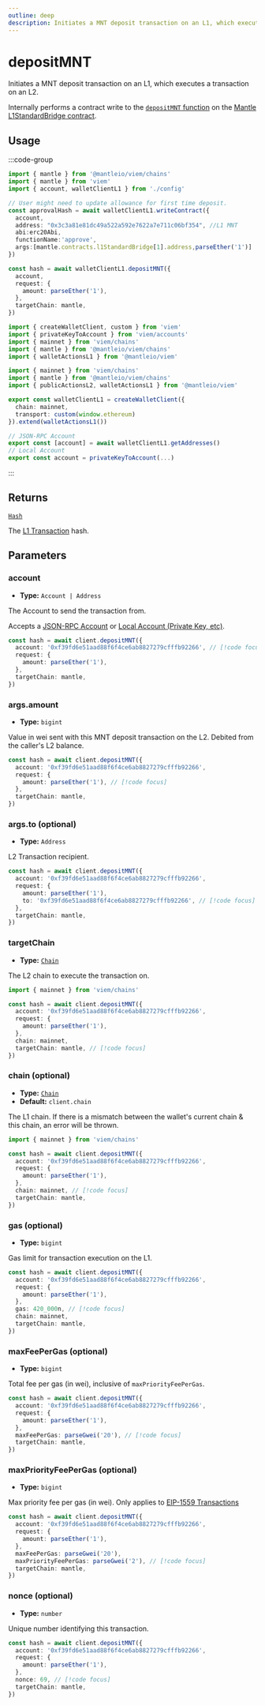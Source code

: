 ```yaml
---
outline: deep
description: Initiates a MNT deposit transaction on an L1, which executes a transaction on an L2.
---
```


# depositMNT

Initiates a MNT deposit transaction on an L1, which executes a transaction on an L2.

Internally performs a contract write to the [`depositMNT` function](https://github.com/mantlenetworkio/mantle-v2/blob/v1.0.0-alpha.1/packages/contracts-bedrock/contracts/L1/L1StandardBridge.sol#L197) on the [Mantle L1StandardBridge contract](https://github.com/mantlenetworkio/mantle-v2/blob/v1.0.0-alpha.1/packages/contracts-bedrock/contracts/L1/L1StandardBridge.sol).

## Usage

:::code-group

```ts [example.ts]
import { mantle } from '@mantleio/viem/chains'
import { mantle } from 'viem'
import { account, walletClientL1 } from './config'

// User might need to update allowance for first time deposit.
const approvalHash = await walletClientL1.writeContract({
  account,
  address: "0x3c3a81e81dc49a522a592e7622a7e711c06bf354", //L1 MNT
  abi:erc20Abi,
  functionName:'approve',
  args:[mantle.contracts.l1StandardBridge[1].address,parseEther('1')]
})

const hash = await walletClientL1.depositMNT({
  account,
  request: {
    amount: parseEther('1'),
  },
  targetChain: mantle,
})
```

```ts [config.ts]
import { createWalletClient, custom } from 'viem'
import { privateKeyToAccount } from 'viem/accounts'
import { mainnet } from 'viem/chains'
import { mantle } from '@mantleio/viem/chains'
import { walletActionsL1 } from '@mantleio/viem'

import { mainnet } from 'viem/chains'
import { mantle } from '@mantleio/viem/chains'
import { publicActionsL2, walletActionsL1 } from '@mantleio/viem'

export const walletClientL1 = createWalletClient({
  chain: mainnet,
  transport: custom(window.ethereum)
}).extend(walletActionsL1())

// JSON-RPC Account
export const [account] = await walletClientL1.getAddresses()
// Local Account
export const account = privateKeyToAccount(...)
```

:::

## Returns

[`Hash`](https://viem.sh/docs/glossary/types#hash)

The [L1 Transaction](https://viem.sh/docs/glossary/terms#transaction) hash.

## Parameters

### account

- **Type:** `Account | Address`

The Account to send the transaction from.

Accepts a [JSON-RPC Account](https://viem.sh/docs/clients/wallet#json-rpc-accounts) or [Local Account (Private Key, etc)](https://viem.sh/docs/clients/wallet#local-accounts-private-key-mnemonic-etc).

```ts
const hash = await client.depositMNT({
  account: '0xf39fd6e51aad88f6f4ce6ab8827279cfffb92266', // [!code focus]
  request: {
    amount: parseEther('1'),
  },
  targetChain: mantle,
})
```

### args.amount

- **Type:** `bigint`

Value in wei sent with this MNT deposit transaction on the L2. Debited from the caller's L2 balance.

```ts
const hash = await client.depositMNT({
  account: '0xf39fd6e51aad88f6f4ce6ab8827279cfffb92266',
  request: {
    amount: parseEther('1'), // [!code focus]
  },
  targetChain: mantle,
})
```

### args.to (optional)

- **Type:** `Address`

L2 Transaction recipient.

```ts
const hash = await client.depositMNT({
  account: '0xf39fd6e51aad88f6f4ce6ab8827279cfffb92266',
  request: {
    amount: parseEther('1'),
    to: '0xf39fd6e51aad88f6f4ce6ab8827279cfffb92266', // [!code focus]
  },
  targetChain: mantle,
})
```

### targetChain

- **Type:** [`Chain`](https://viem.sh/docs/glossary/types#chain)

The L2 chain to execute the transaction on.

```ts
import { mainnet } from 'viem/chains'

const hash = await client.depositMNT({
  account: '0xf39fd6e51aad88f6f4ce6ab8827279cfffb92266',
  request: {
    amount: parseEther('1'),
  },
  chain: mainnet,
  targetChain: mantle, // [!code focus]
})
```

### chain (optional)

- **Type:** [`Chain`](https://viem.sh/docs/glossary/types#chain)
- **Default:** `client.chain`

The L1 chain. If there is a mismatch between the wallet's current chain & this chain, an error will be thrown.

```ts
import { mainnet } from 'viem/chains'

const hash = await client.depositMNT({
  account: '0xf39fd6e51aad88f6f4ce6ab8827279cfffb92266',
  request: {
    amount: parseEther('1'),
  },
  chain: mainnet, // [!code focus]
  targetChain: mantle,
})
```

### gas (optional)

- **Type:** `bigint`

Gas limit for transaction execution on the L1.

```ts
const hash = await client.depositMNT({
  account: '0xf39fd6e51aad88f6f4ce6ab8827279cfffb92266',
  request: {
    amount: parseEther('1'),
  },
  gas: 420_000n, // [!code focus]
  chain: mainnet,
  targetChain: mantle,
})
```

### maxFeePerGas (optional)

- **Type:** `bigint`

Total fee per gas (in wei), inclusive of `maxPriorityFeePerGas`.

```ts
const hash = await client.depositMNT({
  account: '0xf39fd6e51aad88f6f4ce6ab8827279cfffb92266',
  request: {
    amount: parseEther('1'),
  },
  maxFeePerGas: parseGwei('20'), // [!code focus]
  targetChain: mantle,
})
```

### maxPriorityFeePerGas (optional)

- **Type:** `bigint`

Max priority fee per gas (in wei). Only applies to [EIP-1559 Transactions](https://viem.sh/docs/glossary/terms#eip-1559-transaction)

```ts
const hash = await client.depositMNT({
  account: '0xf39fd6e51aad88f6f4ce6ab8827279cfffb92266',
  request: {
    amount: parseEther('1'),
  },
  maxFeePerGas: parseGwei('20'),
  maxPriorityFeePerGas: parseGwei('2'), // [!code focus]
  targetChain: mantle,
})
```

### nonce (optional)

- **Type:** `number`

Unique number identifying this transaction.

```ts
const hash = await client.depositMNT({
  account: '0xf39fd6e51aad88f6f4ce6ab8827279cfffb92266',
  request: {
    amount: parseEther('1'),
  },
  nonce: 69, // [!code focus]
  targetChain: mantle,
})
```
